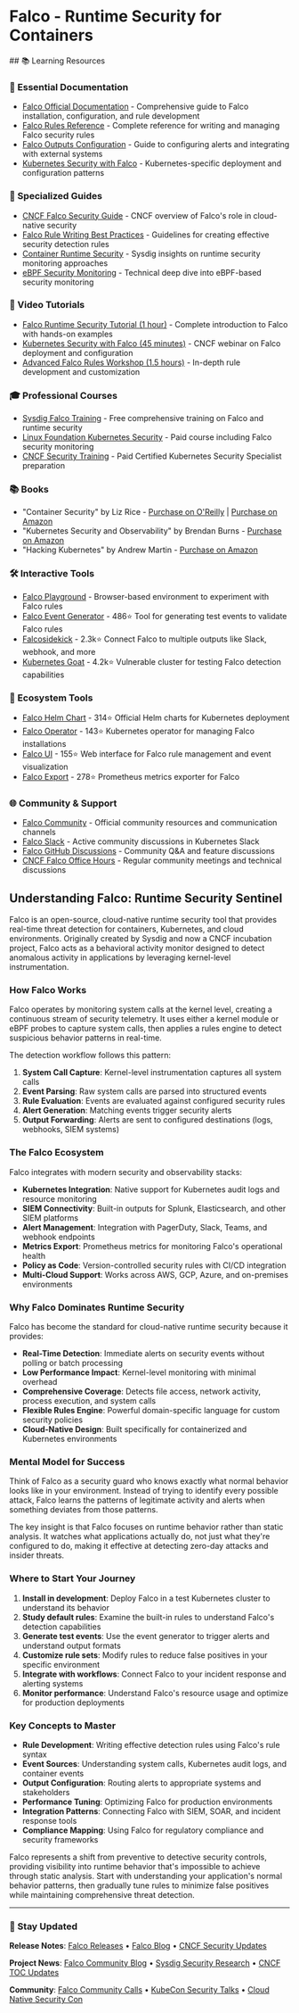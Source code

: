 # Falco - Runtime Security for Containers

<GitHubButtons />
## 📚 Learning Resources

### 📖 Essential Documentation
- [Falco Official Documentation](https://falco.org/docs/) - Comprehensive guide to Falco installation, configuration, and rule development
- [Falco Rules Reference](https://falco.org/docs/rules/) - Complete reference for writing and managing Falco security rules
- [Falco Outputs Configuration](https://falco.org/docs/outputs/) - Guide to configuring alerts and integrating with external systems
- [Kubernetes Security with Falco](https://falco.org/docs/event-sources/kubernetes-audit/) - Kubernetes-specific deployment and configuration patterns

### 📝 Specialized Guides
- [CNCF Falco Security Guide](https://www.cncf.io/blog/2019/08/06/falco-runtime-security-monitoring-with-kubernetes/) - CNCF overview of Falco's role in cloud-native security
- [Falco Rule Writing Best Practices](https://falco.org/docs/rules/supported-events/) - Guidelines for creating effective security detection rules
- [Container Runtime Security](https://sysdig.com/blog/container-runtime-security-detection/) - Sysdig insights on runtime security monitoring approaches
- [eBPF Security Monitoring](https://sysdig.com/blog/sysdig-and-falco-now-powered-by-ebpf/) - Technical deep dive into eBPF-based security monitoring

### 🎥 Video Tutorials
- [Falco Runtime Security Tutorial (1 hour)](https://www.youtube.com/watch?v=zgRFN3WS8n4) - Complete introduction to Falco with hands-on examples
- [Kubernetes Security with Falco (45 minutes)](https://www.youtube.com/watch?v=VEFaGjfjfyc) - CNCF webinar on Falco deployment and configuration
- [Advanced Falco Rules Workshop (1.5 hours)](https://www.youtube.com/watch?v=7GhrOKKjlJA) - In-depth rule development and customization

### 🎓 Professional Courses
- [Sysdig Falco Training](https://sysdig.com/learn/) - Free comprehensive training on Falco and runtime security
- [Linux Foundation Kubernetes Security](https://www.linuxfoundation.org/training/kubernetes-security-essentials-lfs260/) - Paid course including Falco security monitoring
- [CNCF Security Training](https://www.cncf.io/certification/cks/) - Paid Certified Kubernetes Security Specialist preparation

### 📚 Books
- "Container Security" by Liz Rice - [Purchase on O'Reilly](https://www.oreilly.com/library/view/container-security/9781492056690/) | [Purchase on Amazon](https://www.amazon.com/Container-Security-Fundamental-Containerized-Applications/dp/1492056707)
- "Kubernetes Security and Observability" by Brendan Burns - [Purchase on Amazon](https://www.amazon.com/Kubernetes-Security-Observability-Holistic-Approach/dp/1098107101)
- "Hacking Kubernetes" by Andrew Martin - [Purchase on Amazon](https://www.amazon.com/Hacking-Kubernetes-Threat-Driven-Analysis-Defenses/dp/1492081736)

### 🛠️ Interactive Tools
- [Falco Playground](https://falco.org/docs/getting-started/try-falco/) - Browser-based environment to experiment with Falco rules
- [Falco Event Generator](https://github.com/falcosecurity/event-generator) - 486⭐ Tool for generating test events to validate Falco rules
- [Falcosidekick](https://github.com/falcosecurity/falcosidekick) - 2.3k⭐ Connect Falco to multiple outputs like Slack, webhook, and more
- [Kubernetes Goat](https://github.com/madhuakula/kubernetes-goat) - 4.2k⭐ Vulnerable cluster for testing Falco detection capabilities

### 🚀 Ecosystem Tools
- [Falco Helm Chart](https://github.com/falcosecurity/charts) - 314⭐ Official Helm charts for Kubernetes deployment
- [Falco Operator](https://github.com/falcosecurity/falco-operator) - 143⭐ Kubernetes operator for managing Falco installations
- [Falco UI](https://github.com/falcosecurity/falco-ui) - 155⭐ Web interface for Falco rule management and event visualization
- [Falco Export](https://github.com/falcosecurity/falco-exporter) - 278⭐ Prometheus metrics exporter for Falco

### 🌐 Community & Support
- [Falco Community](https://falco.org/community/) - Official community resources and communication channels
- [Falco Slack](https://kubernetes.slack.com/messages/falco) - Active community discussions in Kubernetes Slack
- [Falco GitHub Discussions](https://github.com/falcosecurity/falco/discussions) - Community Q&A and feature discussions
- [CNCF Falco Office Hours](https://www.cncf.io/calendar/) - Regular community meetings and technical discussions

## Understanding Falco: Runtime Security Sentinel

Falco is an open-source, cloud-native runtime security tool that provides real-time threat detection for containers, Kubernetes, and cloud environments. Originally created by Sysdig and now a CNCF incubation project, Falco acts as a behavioral activity monitor designed to detect anomalous activity in applications by leveraging kernel-level instrumentation.

### How Falco Works

Falco operates by monitoring system calls at the kernel level, creating a continuous stream of security telemetry. It uses either a kernel module or eBPF probes to capture system calls, then applies a rules engine to detect suspicious behavior patterns in real-time.

The detection workflow follows this pattern:
1. **System Call Capture**: Kernel-level instrumentation captures all system calls
2. **Event Parsing**: Raw system calls are parsed into structured events
3. **Rule Evaluation**: Events are evaluated against configured security rules
4. **Alert Generation**: Matching events trigger security alerts
5. **Output Forwarding**: Alerts are sent to configured destinations (logs, webhooks, SIEM systems)

### The Falco Ecosystem

Falco integrates with modern security and observability stacks:

- **Kubernetes Integration**: Native support for Kubernetes audit logs and resource monitoring
- **SIEM Connectivity**: Built-in outputs for Splunk, Elasticsearch, and other SIEM platforms
- **Alert Management**: Integration with PagerDuty, Slack, Teams, and webhook endpoints
- **Metrics Export**: Prometheus metrics for monitoring Falco's operational health
- **Policy as Code**: Version-controlled security rules with CI/CD integration
- **Multi-Cloud Support**: Works across AWS, GCP, Azure, and on-premises environments

### Why Falco Dominates Runtime Security

Falco has become the standard for cloud-native runtime security because it provides:

- **Real-Time Detection**: Immediate alerts on security events without polling or batch processing
- **Low Performance Impact**: Kernel-level monitoring with minimal overhead
- **Comprehensive Coverage**: Detects file access, network activity, process execution, and system calls
- **Flexible Rules Engine**: Powerful domain-specific language for custom security policies
- **Cloud-Native Design**: Built specifically for containerized and Kubernetes environments

### Mental Model for Success

Think of Falco as a security guard who knows exactly what normal behavior looks like in your environment. Instead of trying to identify every possible attack, Falco learns the patterns of legitimate activity and alerts when something deviates from those patterns.

The key insight is that Falco focuses on runtime behavior rather than static analysis. It watches what applications actually do, not just what they're configured to do, making it effective at detecting zero-day attacks and insider threats.

### Where to Start Your Journey

1. **Install in development**: Deploy Falco in a test Kubernetes cluster to understand its behavior
2. **Study default rules**: Examine the built-in rules to understand Falco's detection capabilities
3. **Generate test events**: Use the event generator to trigger alerts and understand output formats
4. **Customize rule sets**: Modify rules to reduce false positives in your specific environment
5. **Integrate with workflows**: Connect Falco to your incident response and alerting systems
6. **Monitor performance**: Understand Falco's resource usage and optimize for production deployments

### Key Concepts to Master

- **Rule Development**: Writing effective detection rules using Falco's rule syntax
- **Event Sources**: Understanding system calls, Kubernetes audit logs, and container events
- **Output Configuration**: Routing alerts to appropriate systems and stakeholders
- **Performance Tuning**: Optimizing Falco for production environments
- **Integration Patterns**: Connecting Falco with SIEM, SOAR, and incident response tools
- **Compliance Mapping**: Using Falco for regulatory compliance and security frameworks

Falco represents a shift from preventive to detective security controls, providing visibility into runtime behavior that's impossible to achieve through static analysis. Start with understanding your application's normal behavior patterns, then gradually tune rules to minimize false positives while maintaining comprehensive threat detection.

---

### 📡 Stay Updated

**Release Notes**: [Falco Releases](https://github.com/falcosecurity/falco/releases) • [Falco Blog](https://falco.org/blog/) • [CNCF Security Updates](https://www.cncf.io/blog/category/security/)

**Project News**: [Falco Community Blog](https://falco.org/blog/) • [Sysdig Security Research](https://sysdig.com/blog/tag/security-research/) • [CNCF TOC Updates](https://github.com/cncf/toc/tree/main/projects)

**Community**: [Falco Community Calls](https://falco.org/community/) • [KubeCon Security Talks](https://www.cncf.io/kubecon-cloudnativecon-events/) • [Cloud Native Security Con](https://events.linuxfoundation.org/cloudnativesecuritycon-north-america/)